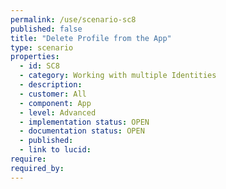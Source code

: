 ```yaml
---
permalink: /use/scenario-sc8
published: false
title: "Delete Profile from the App"
type: scenario
properties:
  - id: SC8
  - category: Working with multiple Identities
  - description: 
  - customer: All
  - component: App
  - level: Advanced
  - implementation status: OPEN
  - documentation status: OPEN
  - published: 
  - link to lucid: 
require:
required_by:
---
```

